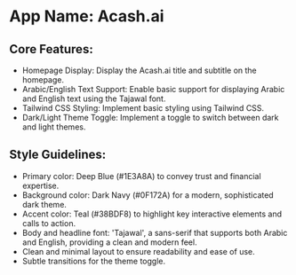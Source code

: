 # **App Name**: Acash.ai

## Core Features:

- Homepage Display: Display the Acash.ai title and subtitle on the homepage.
- Arabic/English Text Support: Enable basic support for displaying Arabic and English text using the Tajawal font.
- Tailwind CSS Styling: Implement basic styling using Tailwind CSS.
- Dark/Light Theme Toggle: Implement a toggle to switch between dark and light themes.

## Style Guidelines:

- Primary color: Deep Blue (#1E3A8A) to convey trust and financial expertise.
- Background color: Dark Navy (#0F172A) for a modern, sophisticated dark theme.
- Accent color: Teal (#38BDF8) to highlight key interactive elements and calls to action.
- Body and headline font: 'Tajawal', a sans-serif that supports both Arabic and English, providing a clean and modern feel.
- Clean and minimal layout to ensure readability and ease of use.
- Subtle transitions for the theme toggle.